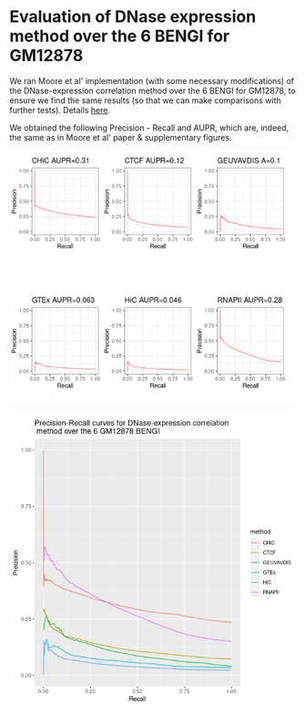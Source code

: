 # Evaluation of DNase expression method over the 6 BENGI for GM12878

We ran Moore et al' implementation (with some necessary modifications) of the DNase-expression correlation method over the 6 BENGI for GM12878, to ensure we find the same results (so that we can make comparisons with further tests). Details [here](/notes_BENGI/dnase_expression_correlation/correlation_method_with_code).

We obtained the following Precision - Recall and AUPR, which are, indeed, the same as in Moore et al' paper & supplementary figures.

![Image: Precision-Recall curves with AUPR](precision_recall_dnase_expression_correlation.png)



![Image: Precision-Recall curves](dnase_expression_correlation_method_same_graph.png)